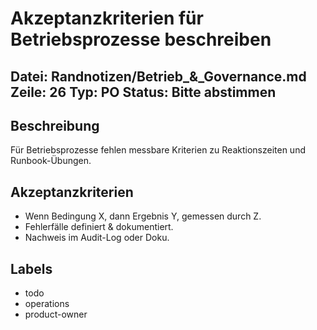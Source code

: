 # Akzeptanzkriterien für Betriebsprozesse beschreiben
Datei: Randnotizen/Betrieb_&_Governance.md
Zeile: 26
Typ: PO
Status: Bitte abstimmen
---

## Beschreibung
Für Betriebsprozesse fehlen messbare Kriterien zu Reaktionszeiten und Runbook-Übungen.

## Akzeptanzkriterien
- Wenn Bedingung X, dann Ergebnis Y, gemessen durch Z.
- Fehlerfälle definiert & dokumentiert.
- Nachweis im Audit-Log oder Doku.

## Labels
- todo
- operations
- product-owner
